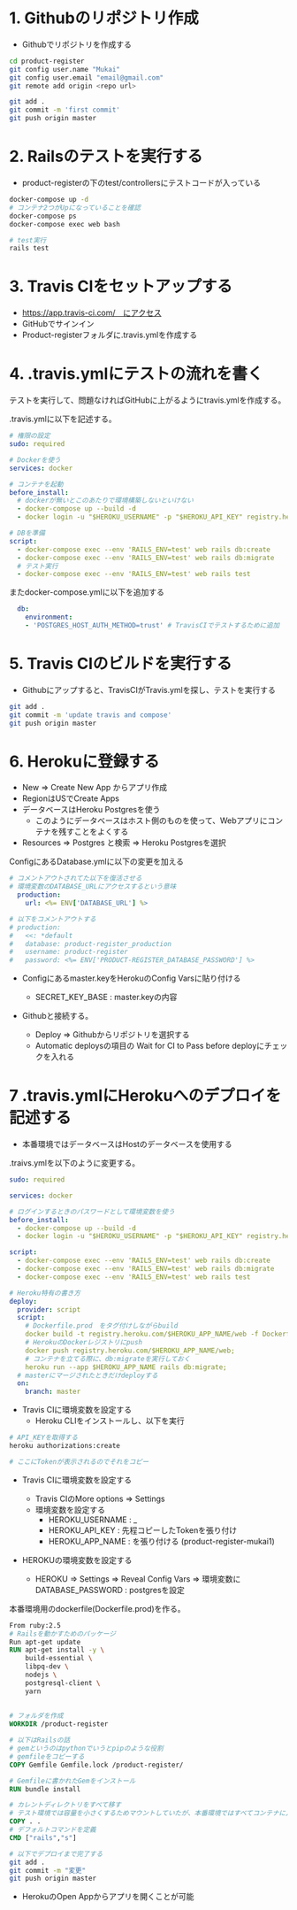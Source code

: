 # 1. Githubのリポジトリ作成
* Githubでリポジトリを作成する

```sh
cd product-register
git config user.name "Mukai"
git config user.email "email@gmail.com"
git remote add origin <repo url>

git add .
git commit -m 'first commit'
git push origin master
```

# 2. Railsのテストを実行する
* product-registerの下のtest/controllersにテストコードが入っている

```sh
docker-compose up -d
# コンテナ2つがUpになっていることを確認
docker-compose ps
docker-compose exec web bash

# test実行
rails test
```

# 3. Travis CIをセットアップする
* https://app.travis-ci.com/　にアクセス
* GitHubでサインイン
* Product-registerフォルダに.travis.ymlを作成する

# 4. .travis.ymlにテストの流れを書く
テストを実行して、問題なければGitHubに上がるようにtravis.ymlを作成する。

.travis.ymlに以下を記述する。
```yml
# 権限の設定
sudo: required

# Dockerを使う
services: docker

# コンテナを起動
before_install:
  # dockerが無いとこのあたりで環境構築しないといけない
  - docker-compose up --build -d
  - docker login -u "$HEROKU_USERNAME" -p "$HEROKU_API_KEY" registry.heroku.com

# DBを準備
script:
  - docker-compose exec --env 'RAILS_ENV=test' web rails db:create
  - docker-compose exec --env 'RAILS_ENV=test' web rails db:migrate
  # テスト実行
  - docker-compose exec --env 'RAILS_ENV=test' web rails test
```

またdocker-compose.ymlに以下を追加する
```yml
  db:
    environment:
    - 'POSTGRES_HOST_AUTH_METHOD=trust' # TravisCIでテストするために追加
```

# 5. Travis CIのビルドを実行する
* Githubにアップすると、TravisCIがTravis.ymlを探し、テストを実行する

```sh
git add .
git commit -m 'update travis and compose'
git push origin master
```

# 6. Herokuに登録する
* New ⇒ Create New App からアプリ作成
* RegionはUSでCreate Apps
* データベースはHeroku Postgresを使う
  * このようにデータベースはホスト側のものを使って、Webアプリにコンテナを残すことをよくする
* Resources ⇒ Postgres と検索 ⇒ Heroku Postgresを選択


ConfigにあるDatabase.ymlに以下の変更を加える
```yml
# コメントアウトされてた以下を復活させる
# 環境変数のDATABASE_URLにアクセスするという意味
  production:
    url: <%= ENV['DATABASE_URL'] %>

# 以下をコメントアウトする
# production:
#   <<: *default
#   database: product-register_production
#   username: product-register
#   password: <%= ENV['PRODUCT-REGISTER_DATABASE_PASSWORD'] %>
```

* Configにあるmaster.keyをHerokuのConfig Varsに貼り付ける
  * SECRET_KEY_BASE : master.keyの内容
  
* Githubと接続する。
  * Deploy ⇒ Githubからリポジトリを選択する
  * Automatic deploysの項目の Wait for CI to Pass before deployにチェックを入れる

# 7 .travis.ymlにHerokuへのデプロイを記述する
* 本番環境ではデータベースはHostのデータベースを使用する

.traivs.ymlを以下のように変更する。
```yml
sudo: required

services: docker

# ログインするときのパスワードとして環境変数を使う
before_install:
  - docker-compose up --build -d
  - docker login -u "$HEROKU_USERNAME" -p "$HEROKU_API_KEY" registry.heroku.com

script:
  - docker-compose exec --env 'RAILS_ENV=test' web rails db:create
  - docker-compose exec --env 'RAILS_ENV=test' web rails db:migrate
  - docker-compose exec --env 'RAILS_ENV=test' web rails test

# Heroku特有の書き方
deploy:
  provider: script
  script:
    # Dockerfile.prod　をタグ付けしながらbuild
    docker build -t registry.heroku.com/$HEROKU_APP_NAME/web -f Dockerfile.prod .;
    # HerokuのDockerレジストリにpush
    docker push registry.heroku.com/$HEROKU_APP_NAME/web;
    # コンテナを立てる際に、db:migrateを実行しておく
    heroku run --app $HEROKU_APP_NAME rails db:migrate;
  # masterにマージされたときだけdeployする
  on:
    branch: master
```

* Travis CIに環境変数を設定する
  * Heroku CLIをインストールし、以下を実行

```sh
# API_KEYを取得する
heroku authorizations:create

# ここにTokenが表示されるのでそれをコピー
```

* Travis CIに環境変数を設定する
  * Travis CIのMore options ⇒ Settings 
  * 環境変数を設定する
    * HEROKU_USERNAME : _
    * HEROKU_API_KEY : 先程コピーしたTokenを張り付け
    * HEROKU_APP_NAME : <App name>を張り付ける (product-register-mukai1)

* HEROKUの環境変数を設定する
  * HEROKU ⇒ Settings ⇒ Reveal Config Vars ⇒ 環境変数にDATABASE_PASSWORD : postgresを設定

本番環境用のdockerfile(Dockerfile.prod)を作る。
```dockerfile
From ruby:2.5
# Railsを動かすためのパッケージ
Run apt-get update
RUN apt-get install -y \
    build-essential \
    libpq-dev \
    nodejs \
    postgresql-client \
    yarn
    
    
# フォルダを作成
WORKDIR /product-register

# 以下はRailsの話
# gemというのはpythonでいうとpipのような役割
# gemfileをコピーする
COPY Gemfile Gemfile.lock /product-register/

# Gemfileに書かれたGemをインストール
RUN bundle install

# カレントディレクトリをすべて移す
# テスト環境では容量を小さくするためマウントしていたが、本番環境ではすべてコンテナに入れてしまう
COPY . .
# デフォルトコマンドを定義
CMD ["rails","s"]
```

```sh
# 以下でデプロイまで完了する
git add .
git commit -m "変更"
git push origin master
```

* HerokuのOpen Appからアプリを開くことが可能
